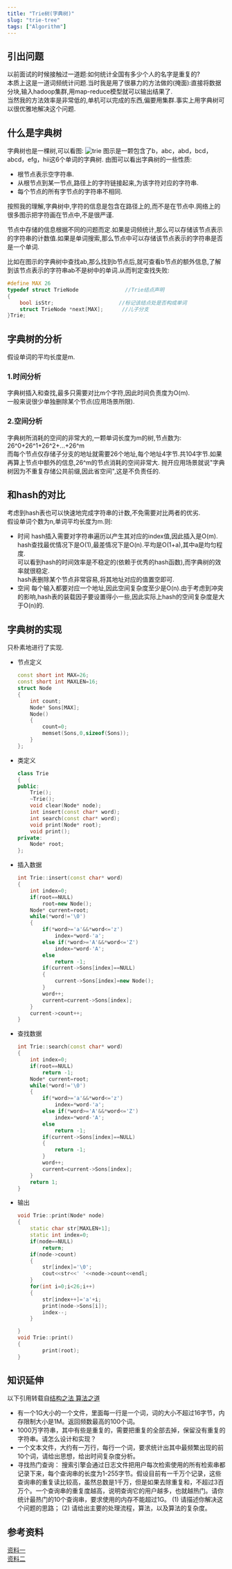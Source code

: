 ```yaml
---
title: "Trie树(字典树)"
slug: "trie-tree"
tags: ["Algorithm"]
---
```




## 引出问题

以前面试的时候接触过一道题:如何统计全国有多少个人的名字是重复的?  
本质上这是一道词频统计问题.当时我是用了很暴力的方法做的(掩面):直接将数据分块,输入hadoop集群,用map-reduce模型就可以输出结果了.  
当然我的方法效率是非常低的,单机可以完成的东西,偏要用集群.事实上用字典树可以很优雅地解决这个问题.  

## 什么是字典树

字典树也是一棵树,可以看图:
![trie][trie-tree-pic]
图示是一颗包含了b，abc，abd，bcd，abcd，efg，hii这6个单词的字典树. 由图可以看出字典树的一些性质:

- 根节点表示空字符串.
- 从根节点到某一节点,路径上的字符链接起来,为该字符对应的字符串.
- 每个节点的所有字节点的字符串不相同.

按照我的理解,字典树中,字符的信息是包含在路径上的,而不是在节点中.网络上的很多图示把字符画在节点中,不是很严谨.

节点中存储的信息根据不同的问题而定.如果是词频统计,那么可以存储该节点表示的字符串的计数值.如果是单词搜索,那么节点中可以存储该节点表示的字符串是否是一个单词.

比如在图示的字典树中查找ab,那么找到b节点后,就可查看b节点的额外信息,了解到该节点表示的字符串ab不是树中的单词.从而判定查找失败:  

```c
#define MAX 26
typedef struct TrieNode               //Trie结点声明 
{
    bool isStr;                     //标记该结点处是否构成单词 
    struct TrieNode *next[MAX];      //儿子分支 
}Trie;
```

## 字典树的分析

假设单词的平均长度是m.

### 1.时间分析
字典树插入和查找,最多只需要对比m个字符,因此时间负责度为O(m).  
一般来说很少单独删除某个节点(应用场景所限).
### 2.空间分析
字典树所消耗的空间的非常大的,一颗单词长度为m的树,节点数为:  
26^0+26^1+26^2+...+26^m  
而每个节点仅存储子分支的地址就需要26个地址,每个地址4字节.共104字节.如果再算上节点中额外的信息,26^m的节点消耗的空间非常大.
抛开应用场景就说"字典树因为不重复存储公共前缀,因此省空间",这是不负责任的.
## 和hash的对比

考虑到hash表也可以快速地完成字符串的计数,不免需要对比两者的优劣.  
假设单词个数为n,单词平均长度为m.则:  

- 时间
hash插入需要对字符串遍历以产生其对应的index值,因此插入是O(m).  
hash查找最优情况下是O(1),最差情况下是O(n).平均是O(1+a),其中a是均匀程度.  
可以看到hash的时间效率是不稳定的(依赖于优秀的hash函数),而字典树的效率就很稳定.  
hash表删除某个节点非常容易,将其地址对应的值置空即可.  
- 空间
每个输入都要对应一个地址,因此空间复杂度至少是O(n).由于考虑到冲突的影响,hash表的装载因子要设置得小一些,因此实际上hash的空间复杂度是大于O(n)的.


## 字典树的实现

只朴素地进行了实现.  

- 节点定义

    ```c++
    const short int MAX=26;
    const short int MAXLEN=16;
    struct Node
    {
        int count;
        Node* Sons[MAX];
        Node()
        {
            count=0;
            memset(Sons,0,sizeof(Sons));
        }
    };
    ```


- 类定义

    ```c++
    class Trie
    {
    public:
        Trie();
        ~Trie();
        void clear(Node* node);
        int insert(const char* word);
        int search(const char* word);
        void print(Node* root);
        void print();
    private:
        Node* root;
    };
    ```

- 插入数据

    ```c++
    int Trie::insert(const char* word)
    {
        int index=0;
        if(root==NULL)
            root=new Node();
        Node* current=root;
        while(*word!='\0')
        {
            if(*word>='a'&&*word<='z')
                index=*word-'a';
            else if(*word>='A'&&*word<='Z')
                index=*word-'A';
            else
                return -1;
            if(current->Sons[index]==NULL)
            {
                current->Sons[index]=new Node();
            }
            word++;
            current=current->Sons[index];
        }
        current->count++;
    }
    ```

- 查找数据

    ```c++
    int Trie::search(const char* word)
    {
        int index=0;
        if(root==NULL)
            return -1;
        Node* current=root;
        while(*word!='\0')
        {
            if(*word>='a'&&*word<='z')
                index=*word-'a';
            else if(*word>='A'&&*word<='Z')
                index=*word-'A';
            else
                return -1;
            if(current->Sons[index]==NULL)
            {
                return -1;
            }
            word++;
            current=current->Sons[index];
        }
        return 1;
    }
    ```

- 输出

    ```c++
    void Trie::print(Node* node)
    {
        static char str[MAXLEN+1];
        static int index=0;
        if(node==NULL)
            return;
        if(node->count)
        {
            str[index]='\0';
            cout<<str<<' '<<node->count<<endl;
        }
        for(int i=0;i<26;i++)
        {
            str[index++]='a'+i;
            print(node->Sons[i]);
            index--;
        }
    
    }
    void Trie::print()
    {
            print(root);
    }
    ```


## 知识延伸

以下引用转载自[结构之法 算法之道](http://blog.csdn.net/v_JULY_v/article/details/6897097)

- 有一个1G大小的一个文件，里面每一行是一个词，词的大小不超过16字节，内存限制大小是1M。返回频数最高的100个词。
- 1000万字符串，其中有些是重复的，需要把重复的全部去掉，保留没有重复的字符串。请怎么设计和实现？
- 一个文本文件，大约有一万行，每行一个词，要求统计出其中最频繁出现的前10个词，请给出思想，给出时间复杂度分析。
- 寻找热门查询：
搜索引擎会通过日志文件把用户每次检索使用的所有检索串都记录下来，每个查询串的长度为1-255字节。假设目前有一千万个记录，这些查询串的重复读比较高，虽然总数是1千万，但是如果去除重复和，不超过3百万个。一个查询串的重复度越高，说明查询它的用户越多，也就越热门。请你统计最热门的10个查询串，要求使用的内存不能超过1G。
(1) 请描述你解决这个问题的思路；
(2) 请给出主要的处理流程，算法，以及算法的复杂度。


## 参考资料

[资料一](http://www.cnblogs.com/dolphin0520/archive/2011/10/11/2207886.html)  
[资料二](http://www.cnblogs.com/tanky_woo/archive/2010/09/24/1833717.html)

<!--links-->
[trie-tree-pic]: /images/2013/trie-tree.jpg

